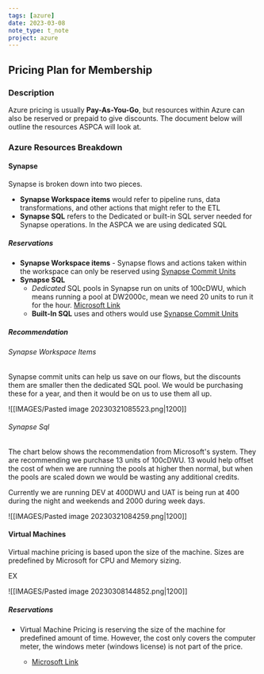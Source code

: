 ```yaml
---
tags: [azure]
date: 2023-03-08
note_type: t_note
project: azure
---
```


## Pricing Plan for Membership

### Description

Azure pricing is usually **Pay-As-You-Go**, but resources within Azure can also be reserved or prepaid to give discounts. The document below will outline the resources ASPCA will look at.

### Azure Resources Breakdown

#### Synapse

Synapse is broken down into two pieces.

* **Synapse Workspace items** would refer to pipeline runs, data transformations, and other actions that might refer to the ETL
* **Synapse SQL** refers to the Dedicated or built-in SQL server needed for Synapse operations. In the ASPCA we are using dedicated SQL

##### Reservations

* **Synapse Workspace items** - Synapse flows and actions taken within the workspace can only be reserved using [Synapse Commit Units](https://learn.microsoft.com/en-us/azure/cost-management-billing/reservations/synapse-analytics-pre-purchase-plan)
* **Synapse SQL**
	* *Dedicated* SQL pools in Synapse run on units of 100cDWU, which means running a pool at DW2000c, mean we need 20 units to run it for the hour. [Microsoft Link](https://learn.microsoft.com/en-us/azure/cost-management-billing/reservations/reservation-discount-azure-sql-dw)
	* **Built-In SQL** uses and others would use [Synapse Commit Units](https://learn.microsoft.com/en-us/azure/cost-management-billing/reservations/synapse-analytics-pre-purchase-plan)

##### Recommendation

###### Synapse Workspace Items

Synapse commit units can help us save on our flows, but the discounts them are smaller then the dedicated SQL pool. We would be purchasing these for a year, and then it would be on us to use them all up.

![[IMAGES/Pasted image 20230321085523.png|1200]]

###### Synapse Sql

The chart below shows the recommendation from Microsoft's system. They are recommending we purchase 13 units of 100cDWU. 13 would help offset the cost of when we are running the pools at higher then normal, but when the pools are scaled down we would be wasting any additional credits.

Currently we are running DEV at 400DWU and UAT is being run at 400 during the night and weekends and 2000 during week days.

![[IMAGES/Pasted image 20230321084259.png|1200]]

#### Virtual Machines

Virtual machine pricing is based upon the size of the machine. Sizes are predefined by Microsoft for CPU and Memory sizing.

EX

![[IMAGES/Pasted image 20230308144852.png|1200]]

##### Reservations

* Virtual Machine Pricing is reserving the size of the machine for predefined amount of time. However, the cost only covers the computer meter, the windows meter (windows license) is not part of the price.

	- [Microsoft Link](https://learn.microsoft.com/en-us/azure/virtual-machines/prepay-reserved-vm-instances)


